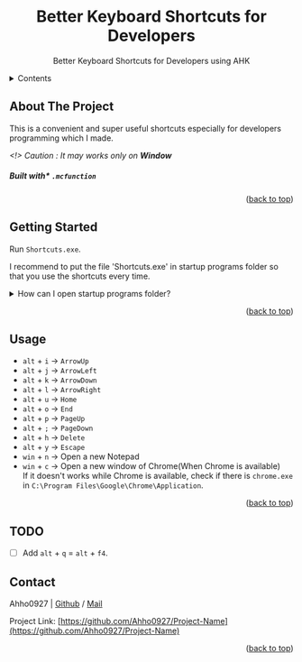 <a name="readme-top"></a>

<!-- Header -->
<h1 align="center">
    Better Keyboard Shortcuts for Developers
</h1>
<p align="center">Better Keyboard Shortcuts for Developers using AHK</p>

<!-- Table of Contents -->
<details>
  <summary>Contents</summary>
  <ol>
    <li><a href="##about-the-project">About The Project</a></li>
    <li><a href="#getting-started">Getting Started</a></li>
    <li><a href="#usage">Usage</a></li>
    <li><a href="#contact">Contact</a></li>
  </ol>
</details>

<!-- Informations of this Project -->
## About The Project
This is a convenient and super useful shortcuts especially for developers programming which I made.

*<!> Caution : It may works only on **Window***

##### Built with* `.mcfunction`

<p align="right">(<a href="#readme-top">back to top</a>)</p>


<!-- Tutorial -->
## Getting Started
Run `Shortcuts.exe`.

I recommend to put the file 'Shortcuts.exe' in startup programs folder so that you use the shortcuts every time.
<details>
  <summary>How can I open startup programs folder?</summary>
  Press `win` + `R`, and type `shell:startup`. file directory will be open.
</details>

<p align="right">(<a href="#readme-top">back to top</a>)</p>


## Usage

- `alt` + `i` -> `ArrowUp`
- `alt` + `j` -> `ArrowLeft`
- `alt` + `k` -> `ArrowDown`
- `alt` + `l` -> `ArrowRight`
- `alt` + `u` -> `Home`
- `alt` + `o` -> `End`
- `alt` + `p` -> `PageUp`
- `alt` + `;` -> `PageDown`
- `alt` + `h` -> `Delete`
- `alt` + `y` -> `Escape`
- `win` + `n` -> Open a new Notepad
- `win` + `c` -> Open a new window of Chrome(When Chrome is available)\
If it doesn't works while Chrome is available, check if there is `chrome.exe` in `C:\Program Files\Google\Chrome\Application`.

<p align="right">(<a href="#readme-top">back to top</a>)</p>

## TODO
- [ ] Add `alt` + `q` = `alt` + `f4`.


<!-- Author Info -->
## Contact

Ahho0927 | [Github](https://github.com/Ahho0927) / [Mail](poku0927@gmail.com)

Project Link: [https://github.com/Ahho0927/Project-Name](https://github.com/Ahho0927/Project-Name)

<p align="right">(<a href="#readme-top">back to top</a>)</p>
